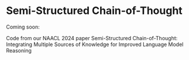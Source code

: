 # Semi-Structured Chain-of-Thought

Coming soon:

Code from our NAACL 2024 paper Semi-Structured Chain-of-Thought: Integrating Multiple Sources of Knowledge for Improved Language Model Reasoning
